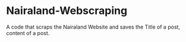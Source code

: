 # Nairaland-Webscraping
A code that scraps the Nairaland Website and saves the Title of a post, content of a post.
